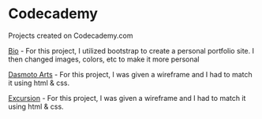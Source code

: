 # Codecademy
 Projects created on Codecademy.com

[Bio](https://tiffin-filion.github.io/Codecademy/Bio/index.html) - For this project, I utilized bootstrap to create a personal portfolio site. I then changed images, colors, etc to make it more personal

<!--[Colmar Academy](https://github.com/tiffin-filion/Codecademy/Colmar_Academy/index.html) - Haven't Started Yet: A project where I had to make a responsive landing page utilizing a wireframe-->

[Dasmoto Arts](https://tiffin-filion.github.io/Codecademy/Dasmoto_Arts/index.html) - For this project, I was given a wireframe and I had to match it using html & css.

[Excursion](https://tiffin-filion.github.io/Codecademy/Excursion/index.html) - For this project, I was given a wireframe and I had to match it using html & css.

